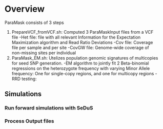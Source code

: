 # Overview
ParaMask consists of 3 steps
1. PrepareVCF_fromVCF.sh:  Computed 3 ParaMaskInput files from a VCF file
    -Het file: file with all relevant Information for the Expectation Maximization algorithm and Read Ratio Deviations
    -Cov file: Coverage file per sample and per site
    -CovGW file: Genome-wide coverage of non-missing sites per individual 
2. ParaMask_EM.sh: Utelizes population genomic signatures of multicopies for seed SNP generation.
    -EM algorithm to jointly fit 2 Beta-binomial regressions on the heterozygote frequency with varying Minor Allele frequency: One for single-copy regions, and one for multicopy regions
    -RRD testing: 
## Simulations

### Run forward simulations with SeDuS


### Process Output files
